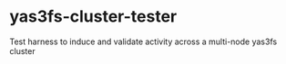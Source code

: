 yas3fs-cluster-tester
=====================

Test harness to induce and validate activity across a multi-node yas3fs cluster
